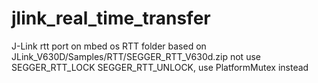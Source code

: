 # jlink_real_time_transfer
J-Link rtt port on mbed os
RTT folder based on JLink_V630D/Samples/RTT/SEGGER_RTT_V630d.zip 
not use SEGGER_RTT_LOCK SEGGER_RTT_UNLOCK, use PlatformMutex instead


